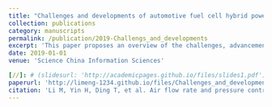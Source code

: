 ```yaml
---
title: "Challenges and developments of automotive fuel cell hybrid power system and control"
collection: publications
category: manuscripts
permalink: /publication/2019-Challengs_and_developments
excerpt: 'This paper proposes an overview of the challenges, advancements, and control strategies for automotive fuel cell hybrid power systems.'
date: 2019-01-01
venue: 'Science China Information Sciences'

[//]: # (slidesurl: 'http://academicpages.github.io/files/slides1.pdf')
paperurl: 'http://limeng-1234.github.io/files/Challenges_and_developments.pdf'
citation: 'Li M, Yin H, Ding T, et al. Air flow rate and pressure control approach for the air supply subsystems in PEMFCs[J]. ISA transactions, 2022, 128: 624-634.'
---
```


